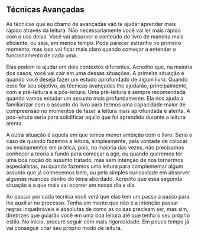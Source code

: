 ## Técnicas Avançadas

As técnicas que eu chamo de avançadas vão te ajudar aprender mais rápido através da leitura. Não necessariamente você vai ler mais rápido com o uso delas. Você vai absorver o conteúdo do livro de maneira mais eficiente, ou seja, em menos tempo. Pode parecer estranho no primeiro momento, mas isso vai ficar mais claro quando começar a entender o funcionamento de cada uma. 

Elas podem te ajudar em dois contextos diferentes. Acredito que, na maioria dos casos, você vai cair em uma dessas situações. A primeira situação é quando você deseja fazer um estudo aprofundado de algum livro. Quando esse for seu objetivo, as técnicas avançadas lhe ajudarão, principalmente, com a pré-leitura e a pós-leitura. Uma pré-leitura é sempre recomendada quando vamos estudar um assunto mais profundamente. Ela nos ajuda a familiarizar com o assunto do livro para termos uma capacidade maior de compreensão no momentos de fazer a leitura mais aprofundada e atenta. A pós-leitura seria para solidificar aquilo que foi aprendido durante a leitura atenta.

A outra situação é aquela em que temos menor ambição com o livro. Seria o caso de quando fazemos a leitura, simplesmente, pela vontade de colocar os ensinamentos em prática, pois, na maioria das vezes, não precisamos conhecer a teoria a fundo para começar a agir, ou quando queremos ter uma boa noção do assunto tratado, mas sem intenção de nos tornarmos especialistas, ou quando fazemos uma leitura para complementar algum assunto que já conhecemos bem, ou pela simples curiosidade em absorver algumas nuances dentro do tema abordado. Acredito que essa segunda situação é a que mais vai ocorrer em nosso dia a dia.

Ao passar por cada técnica você verá que elas tem um passo a passo para lhe auxiliar no processo. Tenha em mente que não é a intenção passar regras inquebráveis e absolutas de como as coisas precisam ser, mas sim, diretrizes que guiarão você em uma boa leitura até que tenha o seu próprio estilo. No início, procure seguir com mais rigorosidade. Em pouco tempo já vai conseguir criar seu próprio modo de leitura.
